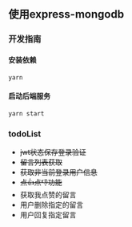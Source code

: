 ## 使用express-mongodb

### 开发指南
#### 安装依赖
`yarn`

#### 启动后端服务
`yarn start`


### todoList
- ~~jwt状态保存登录验证~~
- ~~留言列表获取~~
- ~~获取非当前登录用户信息~~
- ~~点👍点👎功能~~
- 获取我点赞的留言
- 用户删除指定的留言
- 用户回复指定留言